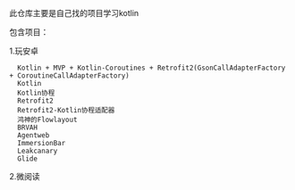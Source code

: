 此仓库主要是自己找的项目学习kotlin

包含项目：

   1.玩安卓   
   
      Kotlin + MVP + Kotlin-Coroutines + Retrofit2(GsonCallAdapterFactory + CoroutineCallAdapterFactory)
      Kotlin
      Kotlin协程
      Retrofit2
      Retrofit2-Kotlin协程适配器
      鸿神的Flowlayout
      BRVAH
      Agentweb
      ImmersionBar
      Leakcanary
      Glide

   2.微阅读
